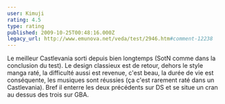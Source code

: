 ```yaml
---
user: Kimuji
rating: 4.5
type: rating
published: 2009-10-25T00:48:16.000Z
legacy_url: http://www.emunova.net/veda/test/2946.htm#comment-12238
---
```

Le meilleur Castlevania sorti depuis bien longtemps (SotN comme dans la conclusion du test). Le design classieux est de retour, dehors le style manga raté, la difficulté aussi est revenue, c'est beau, la durée de vie est conséquente, les musiques sont réussies (ça c'est rarement raté dans un Castlevania). Bref il enterre les deux précédents sur DS et se situe un cran au dessus des trois sur GBA.